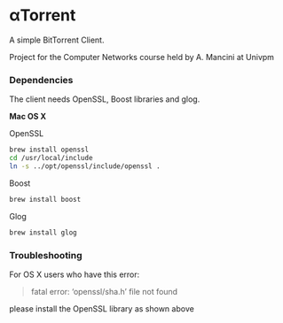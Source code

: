 # αTorrent
A simple BitTorrent Client.

Project for the Computer Networks course held by A. Mancini at Univpm

### Dependencies

The client needs OpenSSL, Boost libraries and glog.

**Mac OS X**

OpenSSL
```bash
brew install openssl
cd /usr/local/include
ln -s ../opt/openssl/include/openssl .
```

Boost
```bash
brew install boost
```

Glog
```bash
brew install glog
```

### Troubleshooting

For OS X users who have this error:
> fatal error: ‘openssl/sha.h’ file not found

please install the OpenSSL library as shown above
